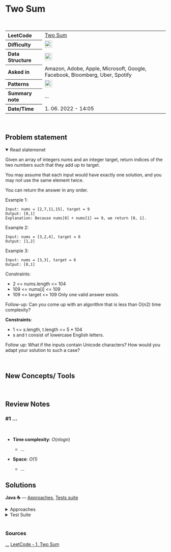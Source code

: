 # Two Sum

<br>

<table style="text-align: left;">
  <tr>
    <th>LeetCode</th>
    <td><a href="https://leetcode.com/problems/two-sum/" target="_blank">Two Sum</a></td>
  </tr>
  <tr>
    <th>Difficulty</th>
    <td>
    <img src="https://img.shields.io/badge/Easy-1faf25.svg" height="23"/>
    </td>
  </tr>
  <tr>
    <th>Data Structure</th>
    <td>
    <img src="https://img.shields.io/badge/Array-69314C.svg" height="23"/>
    </td>
  </tr>
  <tr>
    <th>Asked in</th>
    <td>
    Amazon, Adobe, Apple, Microsoft, Google, Facebook, Bloomberg, Uber, Spotify
    </td>
  </tr>
  <tr>
    <th>Patterns</th>
    <td>
      <img src="https://img.shields.io/badge/hashtable-69314C.svg" height="23"/>
    </td>
  </tr>

  <tr>
    <th>Summary note</th>
    <td>
    ...
    </td>
  </tr>
  
  <tr>
    <th>Date/Time</th>
    <td>
      1.  06. 2022 - 14:05
    </td>
  </tr>


</table>


<br>

## Problem statement
<details open>
   <summary>Read statemenet</summary>

Given an array of integers nums and an integer target, return indices of the two numbers such that they add up to target.

You may assume that each input would have exactly one solution, and you may not use the same element twice.

You can return the answer in any order.

 

Example 1:
```
Input: nums = [2,7,11,15], target = 9
Output: [0,1]
Explanation: Because nums[0] + nums[1] == 9, we return [0, 1].
```

Example 2:
```
Input: nums = [3,2,4], target = 6
Output: [1,2]
```

Example 3:
```
Input: nums = [3,3], target = 6
Output: [0,1]
``` 

Constraints:

- 2 <= nums.length <= 104
- 109 <= nums[i] <= 109
- 109 <= target <= 109
Only one valid answer exists.
 

Follow-up: Can you come up with an algorithm that is less than O(n2) time complexity?


**Constraints**:

- 1 <= s.length, t.length <= 5 * 104
- s and t consist of lowercase English letters.
 

Follow up: What if the inputs contain Unicode characters? How would you adapt your solution to such a case?

</details>

<br>

## New Concepts/ Tools



<br>

## Review Notes

### #1 ...



<br>

- **Time complexity**: $O(nlogn)$ 
  - ...

- **Space**: $O(1)$ 
  - ...





## Solutions

**Java ☕** — [Approaches](../../../solutions/src/main/java/xyz/grind/coding/blind75/ValidAnagram.java), [Tests suite](../../../solutions/src/test/java/blind75/ValidAnagramTest.java)

<details>
<summary>Approaches</summary>


```java


```

</details>



<details>
<summary>Test Suite</summary>

```java

```

</details>


<br>


### Sources
[...](https://github.com/nkatre/TimeComplexityOfPredefinedMethodsInJava/blob/master/String%2C%20StringBuilder%20and%20StringBuffer%20class%20methods#:~:text=toCharArray()%20goes%2C%20it's%20O,O(N)%20time%20complexity.)
[LeetCode - 1. Two Sum](https://leetcode.com/problems/two-sum/)